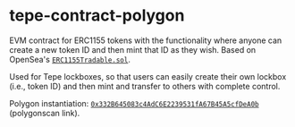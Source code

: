 # tepe-contract-polygon

EVM contract for ERC1155 tokens with the functionality where anyone can create a new token ID and then mint that ID as they wish.  Based on OpenSea's [`ERC1155Tradable.sol`](https://github.com/ProjectOpenSea/opensea-creatures/blob/master/contracts/ERC1155Tradable.sol).

Used for Tepe lockboxes, so that users can easily create their own lockbox (i.e., token ID) and then mint and transfer to others with complete control.

Polygon instantiation: [`0x332B645083c4AdC6E2239531fA67B45A5cfDeA0b`](https://polygonscan.com/address/0x332B645083c4AdC6E2239531fA67B45A5cfDeA0b) (polygonscan link).
